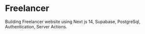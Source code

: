 # Freelancer
Building Freelancer website using Next js 14, Supabase, PostgreSql, Authentication, Server Actions.
